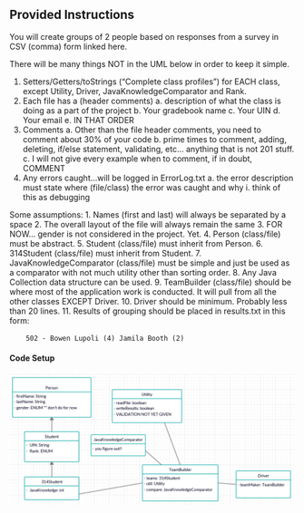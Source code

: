 ## Provided Instructions

You will create groups of 2 people based on responses from a survey in CSV (comma) form linked here. 

There will be many things NOT in the UML below in order to keep it simple. 
1.	Setters/Getters/toStrings (“Complete class profiles”) for EACH class, except Utility, Driver, JavaKnowledgeComparator and Rank.
2.	Each file has a (header comments)
      a.	description of what the class is doing as a part of the project
      b.	Your gradebook name
      c.	Your UIN
      d.	Your email
      e.	IN THAT ORDER
3.	Comments 
      a.	Other than the file header comments, you need to comment about 30% of your code
      b.	prime times to comment, adding, deleting, if/else statement, validating, etc… anything that is not 201 stuff. 
      c.	I will not give every example when to comment, if in doubt, COMMENT
4.	Any errors caught…will be logged in ErrorLog.txt
      a.	the error description must state where (file/class) the error was caught and why
          i.	think of this as debugging 
          
Some assumptions:
    1.	Names (first and last) will always be separated by a space
    2.	The overall layout of the file will always remain the same
    3.	FOR NOW… gender is not considered in the project. Yet. 
    4.	Person (class/file) must be abstract.
    5.	Student (class/file) must inherit from Person.
    6.	314Student (class/file) must inherit from Student.
    7.	JavaKnowledgeComparator (class/file) must be simple and just be used as a comparator with not much utility other than sorting order.
    8.	Any Java Collection data structure can be used.
    9.	TeamBuilder (class/file) should be where most of the application work is conducted. It will pull from all the other classes EXCEPT Driver.
    10.	Driver should be minimum. Probably less than 20 lines.
    11.	Results of grouping should be placed in results.txt in this form:

        502 - Bowen Lupoli (4) Jamila Booth (2)

#### Code Setup

![Code Setup](UML_Code_Setup.png)
